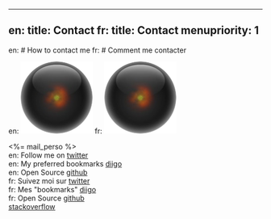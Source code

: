 ----- 
en: title: Contact
fr: title: Contact
menupriority: 1
-----
en: # How to contact me
fr: # Comment me contacter

en: <img src="/n3blog/img/about/avatar.png" alt="Avatar" class="left"/>
fr: <img src="/n3blog/img/about/avatar.png" alt="Avatar" class="left"/>

<%= mail_perso %>  
en:   Follow me on [twitter](http://twitter.com/yogsototh)  
en:   My preferred bookmarks [diigo](http://diigo.com/profile/yogsototh)  
en:   Open Source [github](http://github.com/yogsototh)  
fr:   Suivez moi sur [twitter](http://twitter.com/yogsototh)  
fr:   Mes "bookmarks" [diigo](http://diigo.com/profile/yogsototh)  
fr:   Open Source [github](http://github.com/yogsototh)  
[stackoverflow](http://stackoverflow.com/users/40569/yogsototh)  
